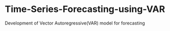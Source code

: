 # Time-Series-Forecasting-using-VAR
Development of Vector Autoregressive(VAR) model for forecasting
